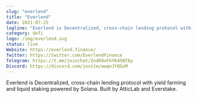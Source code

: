 ```yaml
---
slug: "everlend"
title: "Everlend"
date: 2021-07-25
logline: "Everlend is Decentralized, cross-chain lending protocol with yield farming and liquid staking powered by Solana. Built by AtticLab and Everstake."
category: defi
logo: /img/everlend.svg
status: live
Website: https://everlend.finance/	
Twitter: https://twitter.com/EverlendFinance
Telegram: https://t.me/joinchat/Znd69xFkYK45NTAy			
Discord: https://discord.com/invite/wwqnJYQGxM
---
```


Everlend is Decentralized, cross-chain lending protocol with yield farming and liquid staking powered by Solana. Built by AtticLab and Everstake.
